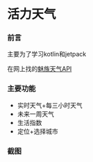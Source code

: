 # 活力天气

### 前言

主要为了学习kotlin和jetpack

在网上找的[魅族天气API](https://blog.csdn.net/qq_24810411/article/details/89175825)
 
### 主要功能

+ 实时天气+每三小时天气
+ 未来一周天气
+ 生活指数
+ 定位+选择城市

### 截图
